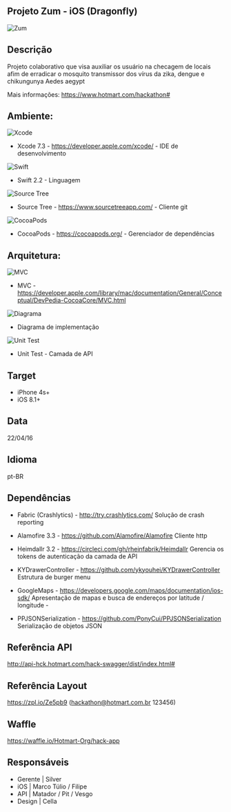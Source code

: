 ## Projeto Zum - iOS (Dragonfly)
![Zum](https://github.com/Hotmart-Org/hack-app/blob/develop/ios/dragonfly/readme/zum.png)

## Descrição
Projeto colaborativo que visa auxiliar os usuário na checagem de locais afim de erradicar o mosquito transmissor dos vírus da zika, dengue e chikungunya Aedes aegypt

Mais informações: https://www.hotmart.com/hackathon#

## Ambiente:
![Xcode](https://github.com/Hotmart-Org/hack-app/blob/develop/ios/dragonfly/readme/xcode.jpg)
- Xcode 7.3 - https://developer.apple.com/xcode/ - IDE de desenvolvimento


![Swift](https://github.com/Hotmart-Org/hack-app/blob/develop/ios/dragonfly/readme/swift.jpg)
- Swift 2.2 - Linguagem


![Source Tree](https://github.com/Hotmart-Org/hack-app/blob/develop/ios/dragonfly/readme/logoSourceTree.png)
- Source Tree - https://www.sourcetreeapp.com/ - Cliente git 


![CocoaPods](https://github.com/Hotmart-Org/hack-app/blob/develop/ios/dragonfly/readme/cocoapods.png)
- CocoaPods -  https://cocoapods.org/ - Gerenciador de dependências

## Arquitetura:
![MVC](https://github.com/Hotmart-Org/hack-app/blob/develop/ios/dragonfly/readme/mvc.png)
- MVC - https://developer.apple.com/library/mac/documentation/General/Conceptual/DevPedia-CocoaCore/MVC.html


![Diagrama](https://github.com/Hotmart-Org/hack-app/blob/develop/ios/dragonfly/readme/diagrama.png)
- Diagrama de implementação


![Unit Test](https://github.com/Hotmart-Org/hack-app/blob/develop/ios/dragonfly/readme/xcode-testing.png)
- Unit Test - Camada de API

## Target
- iPhone 4s+
- iOS 8.1+ 

## Data 
22/04/16

## Idioma
pt-BR 

## Dependências
- Fabric (Crashlytics) - http://try.crashlytics.com/
Solução de crash reporting

- Alamofire 3.3 - https://github.com/Alamofire/Alamofire 
Cliente http

- Heimdallr 3.2 - https://circleci.com/gh/rheinfabrik/Heimdallr
Gerencia os tokens de autenticação da camada de API 

- KYDrawerController - https://github.com/ykyouhei/KYDrawerController
Estrutura de burger menu 

- GoogleMaps - https://developers.google.com/maps/documentation/ios-sdk/
Apresentação de mapas e busca de endereços por latitude / longitude - 

- PPJSONSerialization - https://github.com/PonyCui/PPJSONSerialization
Serialização de objetos JSON


## Referência API
http://api-hck.hotmart.com/hack-swagger/dist/index.html#


## Referência Layout
https://zpl.io/Ze5pb9
(hackathon@hotmart.com.br 123456)


## Waffle
https://waffle.io/Hotmart-Org/hack-app


## Responsáveis
- Gerente | Silver
- iOS | Marco Túlio / Filipe
- API | Matador / Pit / Vesgo
- Design | Cella
